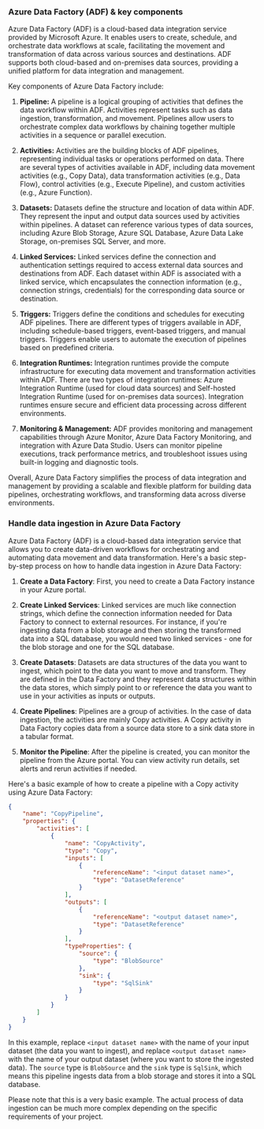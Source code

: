 ### Azure Data Factory (ADF) & key components

Azure Data Factory (ADF) is a cloud-based data integration service provided by Microsoft Azure. It enables users to create, schedule, and orchestrate data workflows at scale, facilitating the movement and transformation of data across various sources and destinations. ADF supports both cloud-based and on-premises data sources, providing a unified platform for data integration and management.

Key components of Azure Data Factory include:

1. **Pipeline:** A pipeline is a logical grouping of activities that defines the data workflow within ADF. Activities represent tasks such as data ingestion, transformation, and movement. Pipelines allow users to orchestrate complex data workflows by chaining together multiple activities in a sequence or parallel execution.

2. **Activities:** Activities are the building blocks of ADF pipelines, representing individual tasks or operations performed on data. There are several types of activities available in ADF, including data movement activities (e.g., Copy Data), data transformation activities (e.g., Data Flow), control activities (e.g., Execute Pipeline), and custom activities (e.g., Azure Function).

3. **Datasets:** Datasets define the structure and location of data within ADF. They represent the input and output data sources used by activities within pipelines. A dataset can reference various types of data sources, including Azure Blob Storage, Azure SQL Database, Azure Data Lake Storage, on-premises SQL Server, and more.

4. **Linked Services:** Linked services define the connection and authentication settings required to access external data sources and destinations from ADF. Each dataset within ADF is associated with a linked service, which encapsulates the connection information (e.g., connection strings, credentials) for the corresponding data source or destination.

5. **Triggers:** Triggers define the conditions and schedules for executing ADF pipelines. There are different types of triggers available in ADF, including schedule-based triggers, event-based triggers, and manual triggers. Triggers enable users to automate the execution of pipelines based on predefined criteria.

6. **Integration Runtimes:** Integration runtimes provide the compute infrastructure for executing data movement and transformation activities within ADF. There are two types of integration runtimes: Azure Integration Runtime (used for cloud data sources) and Self-hosted Integration Runtime (used for on-premises data sources). Integration runtimes ensure secure and efficient data processing across different environments.

7. **Monitoring & Management:** ADF provides monitoring and management capabilities through Azure Monitor, Azure Data Factory Monitoring, and integration with Azure Data Studio. Users can monitor pipeline executions, track performance metrics, and troubleshoot issues using built-in logging and diagnostic tools.

Overall, Azure Data Factory simplifies the process of data integration and management by providing a scalable and flexible platform for building data pipelines, orchestrating workflows, and transforming data across diverse environments.

### Handle data ingestion in Azure Data Factory

Azure Data Factory (ADF) is a cloud-based data integration service that allows you to create data-driven workflows for orchestrating and automating data movement and data transformation. Here's a basic step-by-step process on how to handle data ingestion in Azure Data Factory:

1. **Create a Data Factory**: First, you need to create a Data Factory instance in your Azure portal.

2. **Create Linked Services**: Linked services are much like connection strings, which define the connection information needed for Data Factory to connect to external resources. For instance, if you're ingesting data from a blob storage and then storing the transformed data into a SQL database, you would need two linked services - one for the blob storage and one for the SQL database.

3. **Create Datasets**: Datasets are data structures of the data you want to ingest, which point to the data you want to move and transform. They are defined in the Data Factory and they represent data structures within the data stores, which simply point to or reference the data you want to use in your activities as inputs or outputs.

4. **Create Pipelines**: Pipelines are a group of activities. In the case of data ingestion, the activities are mainly Copy activities. A Copy activity in Data Factory copies data from a source data store to a sink data store in a tabular format.

5. **Monitor the Pipeline**: After the pipeline is created, you can monitor the pipeline from the Azure portal. You can view activity run details, set alerts and rerun activities if needed.

Here's a basic example of how to create a pipeline with a Copy activity using Azure Data Factory:

```json
{
    "name": "CopyPipeline",
    "properties": {
        "activities": [
            {
                "name": "CopyActivity",
                "type": "Copy",
                "inputs": [
                    {
                        "referenceName": "<input dataset name>",
                        "type": "DatasetReference"
                    }
                ],
                "outputs": [
                    {
                        "referenceName": "<output dataset name>",
                        "type": "DatasetReference"
                    }
                ],
                "typeProperties": {
                    "source": {
                        "type": "BlobSource"
                    },
                    "sink": {
                        "type": "SqlSink"
                    }
                }
            }
        ]
    }
}
```

In this example, replace `<input dataset name>` with the name of your input dataset (the data you want to ingest), and replace `<output dataset name>` with the name of your output dataset (where you want to store the ingested data). The `source` type is `BlobSource` and the `sink` type is `SqlSink`, which means this pipeline ingests data from a blob storage and stores it into a SQL database.

Please note that this is a very basic example. The actual process of data ingestion can be much more complex depending on the specific requirements of your project.


